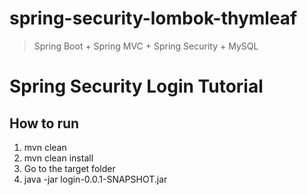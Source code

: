 # spring-security-lombok-thymleaf
> Spring Boot + Spring MVC + Spring Security + MySQL

# Spring Security Login Tutorial #
## How to run ##
1. mvn clean
2. mvn clean install
3. Go to the target folder
4. java -jar login-0.0.1-SNAPSHOT.jar
